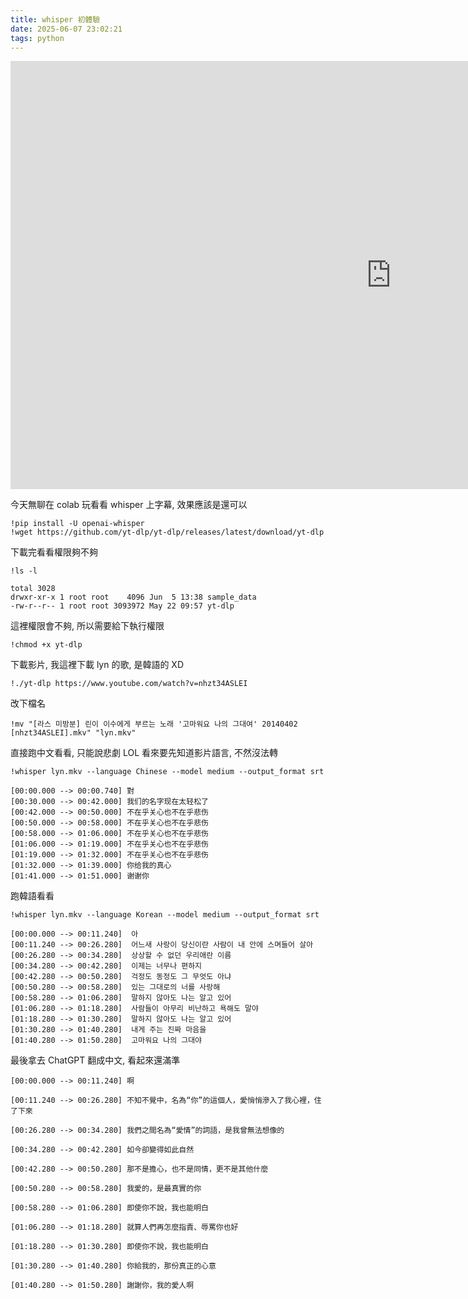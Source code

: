 ```yaml
---
title: whisper 初體驗
date: 2025-06-07 23:02:21
tags: python
---
```


<iframe width="1218" height="685" src="https://www.youtube.com/embed/nhzt34ASLEI" title="[라스 미방분] 린이 이수에게 부르는 노래 &#39;고마워요 나의 그대여&#39; 20140402" frameborder="0" allow="accelerometer; autoplay; clipboard-write; encrypted-media; gyroscope; picture-in-picture; web-share" referrerpolicy="strict-origin-when-cross-origin" allowfullscreen></iframe>


<!-- more -->

今天無聊在 colab 玩看看 whisper 上字幕, 效果應該是還可以

```
!pip install -U openai-whisper
!wget https://github.com/yt-dlp/yt-dlp/releases/latest/download/yt-dlp
```

下載完看看權限夠不夠
```
!ls -l

total 3028
drwxr-xr-x 1 root root    4096 Jun  5 13:38 sample_data
-rw-r--r-- 1 root root 3093972 May 22 09:57 yt-dlp
```

這裡權限會不夠, 所以需要給下執行權限
```
!chmod +x yt-dlp
```

下載影片, 我這裡下載 lyn 的歌, 是韓語的 XD
```
!./yt-dlp https://www.youtube.com/watch?v=nhzt34ASLEI
```

改下檔名
```
!mv "[라스 미방분] 린이 이수에게 부르는 노래 '고마워요 나의 그대여' 20140402 [nhzt34ASLEI].mkv" "lyn.mkv"
```

直接跑中文看看, 只能說悲劇 LOL 看來要先知道影片語言, 不然沒法轉
```
!whisper lyn.mkv --language Chinese --model medium --output_format srt

[00:00.000 --> 00:00.740] 對
[00:30.000 --> 00:42.000] 我们的名字现在太轻松了
[00:42.000 --> 00:50.000] 不在乎关心也不在乎悲伤
[00:50.000 --> 00:58.000] 不在乎关心也不在乎悲伤
[00:58.000 --> 01:06.000] 不在乎关心也不在乎悲伤
[01:06.000 --> 01:19.000] 不在乎关心也不在乎悲伤
[01:19.000 --> 01:32.000] 不在乎关心也不在乎悲伤
[01:32.000 --> 01:39.000] 你给我的真心
[01:41.000 --> 01:51.000] 谢谢你
```

跑韓語看看
```
!whisper lyn.mkv --language Korean --model medium --output_format srt

[00:00.000 --> 00:11.240]  아
[00:11.240 --> 00:26.280]  어느새 사랑이 당신이란 사람이 내 안에 스며들어 살아
[00:26.280 --> 00:34.280]  상상할 수 없던 우리애란 이름
[00:34.280 --> 00:42.280]  이제는 너무나 편하지
[00:42.280 --> 00:50.280]  걱정도 동정도 그 무엇도 아냐
[00:50.280 --> 00:58.280]  있는 그대로의 너를 사랑해
[00:58.280 --> 01:06.280]  말하지 않아도 나는 알고 있어
[01:06.280 --> 01:18.280]  사람들이 아무리 비난하고 욕해도 말야
[01:18.280 --> 01:30.280]  말하지 않아도 나는 알고 있어
[01:30.280 --> 01:40.280]  내게 주는 진짜 마음을
[01:40.280 --> 01:50.280]  고마워요 나의 그대야
```

最後拿去 ChatGPT 翻成中文, 看起來還滿準

```
[00:00.000 --> 00:11.240] 啊

[00:11.240 --> 00:26.280] 不知不覺中，名為“你”的這個人，愛悄悄滲入了我心裡，住了下來

[00:26.280 --> 00:34.280] 我們之間名為“愛情”的詞語，是我曾無法想像的

[00:34.280 --> 00:42.280] 如今卻變得如此自然

[00:42.280 --> 00:50.280] 那不是擔心，也不是同情，更不是其他什麼

[00:50.280 --> 00:58.280] 我愛的，是最真實的你

[00:58.280 --> 01:06.280] 即使你不說，我也能明白

[01:06.280 --> 01:18.280] 就算人們再怎麼指責、辱罵你也好

[01:18.280 --> 01:30.280] 即使你不說，我也能明白

[01:30.280 --> 01:40.280] 你給我的，那份真正的心意

[01:40.280 --> 01:50.280] 謝謝你，我的愛人啊
```

